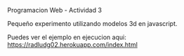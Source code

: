 Programacion Web - Actividad 3

Pequeño experimento utilizando modelos 3d en javascript.

Puedes ver el ejemplo en ejecucion aqui:
https://radludg02.herokuapp.com/index.html
